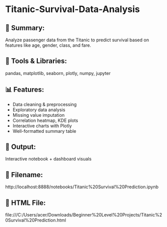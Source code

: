 # Titanic-Survival-Data-Analysis

## 🔹 Summary:
Analyze passenger data from the Titanic to predict survival based on features like age, gender, class, and fare.

## 🔧 Tools & Libraries:
pandas, matplotlib, seaborn, plotly, numpy, jupyter

## 📊 Features:

- Data cleaning & preprocessing
- Exploratory data analysis
- Missing value imputation
- Correlation heatmap, KDE plots
- Interactive charts with Plotly
- Well-formatted summary table

## 📁 Output:
Interactive notebook + dashboard visuals

## 📂 Filename: 
http://localhost:8888/notebooks/Titanic%20Survival%20Prediction.ipynb

## 📂 HTML File:
file:///C:/Users/acer/Downloads/Beginner%20Level%20Projects/Titanic%20Survival%20Prediction.html
